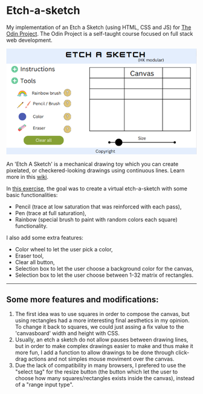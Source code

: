 # Etch-a-sketch

My implementation of an Etch a Sketch (using HTML, CSS and JS) for [The Odin Project](https://theodinproject.com).
The Odin Project is a self-taught course focused on full stack web development.  

![ScreenShot](etch-a-sketch-layout.png)  

An 'Etch A Sketch' is a mechanical drawing toy which you can create pixelated,
or checkered-looking drawings using continuous lines. Learn more in this [wiki](https://en.wikipedia.org/wiki/Etch_A_Sketch).   
   

In [this exercise](https://www.theodinproject.com/lessons/foundations-etch-a-sketch), the goal was to create a virtual etch-a-sketch with some basic functionalities:
* Pencil (trace at low saturation that was reinforced with each pass),
* Pen (trace at full saturation),
* Rainbow (special brush to paint with random colors each square) functionality.   
  
I also add some extra features:   
* Color wheel to let the user pick a color,
* Eraser tool,
* Clear all button,
* Selection box to let the user choose a background color for the canvas,
* Selection box to let  the user choose between 1-32 matrix of rectangles.   
   
---

## Some more features and modifications:

1. The first idea was to use squares in order to compose the canvas, but using
rectangles had a more interesting final aesthetics in my opinion. To change it
back to squares, we could just assing a fix value to the 'canvasboard' width
and height with CSS.  
2. Usually, an etch a sketch do not allow pauses between drawing lines, but in
order to make complex drawings easier to make and thus make it more fun, I add
a function to allow drawings to be done through click-drag actions and not simples
mouse moviment over the canvas.  
3. Due the lack of compatibility in many browsers, I prefered to use the "select tag" for the
resize button (the button which let the user to choose how many squares/rectangles exists
inside the canvas), instead of a "range input type".   
